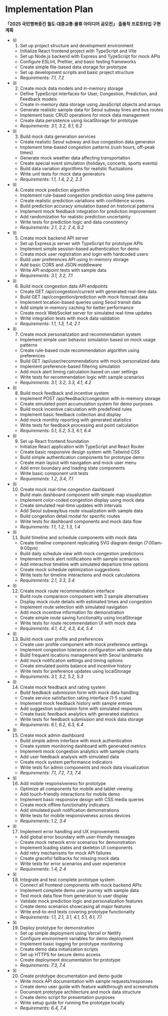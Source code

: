 # Implementation Plan

**「2025 국민행복증진 철도·대중교통·물류 아이디어 공모전」 출품작 프로토타입 구현 계획**

- [x] 1. Set up project structure and development environment



  - Initialize React frontend project with TypeScript and Vite
  - Set up Node.js backend with Express and TypeScript for mock APIs
  - Configure ESLint, Prettier, and basic testing frameworks
  - Create simple file-based data storage for prototype
  - Set up development scripts and basic project structure
  - _Requirements: 7.1, 7.2_

- [x] 2. Create mock data models and in-memory storage



  - Define TypeScript interfaces for User, Congestion, Prediction, and Feedback models
  - Create in-memory data storage using JavaScript objects and arrays
  - Generate realistic sample data for Seoul subway lines and bus routes
  - Implement basic CRUD operations for mock data management
  - Create data persistence using localStorage for prototype
  - _Requirements: 3.1, 3.2, 6.1, 6.2_

- [x] 3. Build mock data generation services



  - Create realistic Seoul subway and bus congestion data generator
  - Implement time-based congestion patterns (rush hours, off-peak times)
  - Generate mock weather data affecting transportation
  - Create special event simulation (holidays, concerts, sports events)
  - Build data variation algorithms for realistic fluctuations
  - Write unit tests for mock data generators
  - _Requirements: 1.1, 1.4, 2.2, 2.3_

- [x] 4. Create mock prediction algorithm



  - Implement rule-based congestion prediction using time patterns
  - Create realistic prediction variations with confidence scores
  - Build prediction accuracy simulation based on historical patterns
  - Implement mock feedback integration for prediction improvement
  - Add randomization for realistic prediction uncertainty
  - Write tests for prediction logic and data consistency
  - _Requirements: 2.1, 2.2, 2.4, 6.2_

- [x] 5. Create mock backend API server



  - Set up Express.js server with TypeScript for prototype APIs
  - Implement simple session-based authentication for demo
  - Create mock user registration and login with hardcoded users
  - Build user preferences API using in-memory storage
  - Add basic CORS and JSON middleware
  - Write API endpoint tests with sample data
  - _Requirements: 3.1, 3.2, 7.1_

- [x] 6. Build mock congestion data API endpoints



  - Create GET /api/congestion/current with generated real-time data
  - Build GET /api/congestion/prediction with mock forecast data
  - Implement location-based queries using Seoul transit data
  - Add simple in-memory caching for better performance
  - Create mock WebSocket server for simulated real-time updates
  - Write integration tests with mock data validation
  - _Requirements: 1.1, 1.3, 1.4, 2.1_

- [x] 7. Create mock personalization and recommendation system










  - Implement simple user behavior simulation based on mock usage patterns
  - Create rule-based route recommendation algorithm using preferences
  - Build GET /api/user/recommendations with mock personalized data
  - Implement preference-based filtering simulation
  - Add mock alert timing calculation based on user settings
  - Write tests for recommendation logic with sample scenarios
  - _Requirements: 3.1, 3.2, 3.3, 4.1, 4.2_

- [x] 8. Build mock feedback and incentive system



  - Implement POST /api/feedback/congestion with in-memory storage
  - Create simulated point accumulation system for demo purposes
  - Build mock incentive calculation with predefined rules
  - Implement basic feedback collection and display
  - Add mock monthly reporting with generated statistics
  - Write tests for feedback processing and point calculation
  - _Requirements: 5.1, 5.2, 5.3, 6.1, 6.4_

- [x] 9. Set up React frontend foundation



  - Initialize React application with TypeScript and React Router
  - Create basic responsive design system with Tailwind CSS
  - Build simple authentication components for prototype demo
  - Create main layout with navigation and mock user menu
  - Add error boundary and loading state components
  - Write basic component unit tests
  - _Requirements: 1.2, 3.4, 7.1_

- [x] 10. Create mock real-time congestion dashboard



  - Build main dashboard component with simple map visualization
  - Implement color-coded congestion display using mock data
  - Create simulated real-time updates with intervals
  - Add Seoul subway/bus route visualization with sample data
  - Build congestion detail modal for specific routes
  - Write tests for dashboard components and mock data flow
  - _Requirements: 1.1, 1.2, 1.3, 1.4_

- [x] 11. Build timeline and schedule components with mock data



  - Create timeline component replicating SVG diagram design (7:00am-9:00pm)
  - Build daily schedule view with mock congestion predictions
  - Implement mock alert notifications with sample scenarios
  - Add interactive timeline with simulated departure time options
  - Create mock schedule optimization suggestions
  - Write tests for timeline interactions and mock calculations
  - _Requirements: 2.1, 3.3, 3.4_

- [x] 12. Create mock route recommendation interface



  - Build route comparison component with 3 sample alternatives
  - Display mock route details with estimated times and congestion
  - Implement route selection with simulated navigation
  - Add mock incentive information for demonstration
  - Create simple route saving functionality using localStorage
  - Write tests for route recommendation UI with mock data
  - _Requirements: 4.1, 4.2, 4.3, 4.4, 5.4_

- [x] 13. Build mock user profile and preferences


  - Create user profile component with mock preference settings
  - Implement congestion tolerance configuration with sample data
  - Build frequent locations management with Seoul landmarks
  - Add mock notification settings and timing options
  - Create simulated points balance and incentive history
  - Write tests for preference updates using localStorage
  - _Requirements: 3.1, 3.2, 5.2, 5.3_

- [x] 14. Create mock feedback and rating system



  - Build feedback submission form with mock data handling
  - Create service satisfaction rating interface (1-5 scale)
  - Implement mock feedback history with sample entries
  - Add suggestion submission form with simulated responses
  - Create basic feedback analytics with generated statistics
  - Write tests for feedback submission and mock data storage
  - _Requirements: 6.1, 6.2, 6.3, 6.4_

- [x] 15. Create mock admin dashboard



  - Build simple admin interface with mock authentication
  - Create system monitoring dashboard with generated metrics
  - Implement mock congestion analytics with sample charts
  - Add user feedback analysis with simulated data
  - Create mock system performance indicators
  - Write tests for admin components and mock data visualization
  - _Requirements: 7.1, 7.2, 7.3, 7.4_

- [x] 16. Add mobile responsiveness for prototype



  - Optimize all components for mobile and tablet viewing
  - Add touch-friendly interactions for mobile demo
  - Implement basic responsive design with CSS media queries
  - Create mock offline functionality indicators
  - Add simulated push notification demonstrations
  - Write tests for mobile responsiveness across devices
  - _Requirements: 1.2, 3.4_

- [x] 17. Implement error handling and UX improvements



  - Add global error boundary with user-friendly messages
  - Create mock network error scenarios for demonstration
  - Implement loading states and skeleton UI components
  - Add retry mechanisms for mock API failures
  - Create graceful fallbacks for missing mock data
  - Write tests for error scenarios and user experience
  - _Requirements: 1.4, 2.4_

- [x] 18. Integrate and test complete prototype system




  - Connect all frontend components with mock backend APIs
  - Implement complete demo user journey with sample data
  - Test mock data flow from generation to user display
  - Validate mock prediction logic and personalization features
  - Create demo scenarios showcasing all major features
  - Write end-to-end tests covering prototype functionality
  - _Requirements: 1.1, 2.1, 3.1, 4.1, 5.1, 6.1, 7.1_

- [x] 19. Deploy prototype for demonstration



  - Set up simple deployment using Vercel or Netlify
  - Configure environment variables for demo deployment
  - Implement basic logging for prototype monitoring
  - Create demo data initialization scripts
  - Set up HTTPS for secure demo access
  - Create deployment documentation for prototype
  - _Requirements: 7.3, 7.4_

- [x] 20. Create prototype documentation and demo guide



  - Write mock API documentation with sample requests/responses
  - Create demo user guide with feature walkthrough and screenshots
  - Document prototype architecture and mock data structure
  - Create demo script for presentation purposes
  - Write setup guide for running the prototype locally
  - _Requirements: 6.4, 7.4_
